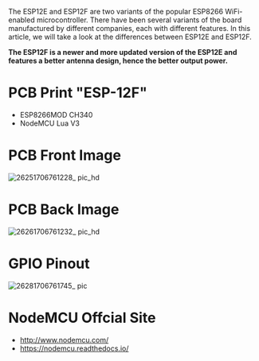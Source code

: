 The ESP12E and ESP12F are two variants of the popular ESP8266 WiFi-enabled microcontroller. There have been several variants of the board manufactured by different companies, each with different features. In this article, we will take a look at the differences between ESP12E and ESP12F.

<b>The ESP12F is a newer and more updated version of the ESP12E and features a better antenna design, hence the better output power.</b>

# PCB Print "ESP-12F"
* ESP8266MOD CH340
* NodeMCU Lua V3

# PCB Front Image
![26251706761228_ pic_hd](https://github.com/josthlee/ESPressif/assets/154501794/f306db17-acec-458f-8369-4062465e3915)

# PCB Back Image
![26261706761232_ pic_hd](https://github.com/josthlee/ESPressif/assets/154501794/39f3f1b9-687a-4d03-ac53-8b1e608f008a)

# GPIO Pinout
![26281706761745_ pic](https://github.com/josthlee/ESPressif/assets/154501794/32f58fdb-4451-424b-82ba-fa2f87b17cc5)


# NodeMCU Offcial Site
* http://www.nodemcu.com/
* https://nodemcu.readthedocs.io/
